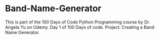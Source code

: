 # Band-Name-Generator
This is part of the 100 Days of Code Python Programming course by Dr. Angela Yu on Udemy.
Day 1 of 100 Days of code.
Project: Creating a Band Name Generator.
